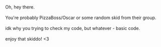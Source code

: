 <br>Oh, hey there.</br>
<br>You're probably PizzaBoss/Oscar or some random skid from their group.</br>
<br>idk why you trying to check my code, but whatever - basic code.</br>
<br>enjoy that skiddo! <3</br>
